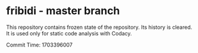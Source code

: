 # fribidi - master branch

This repository contains frozen state of the repository.
Its history is cleared. It is used only for static code
analysis with Codacy.

Commit Time: 1703396007